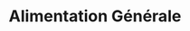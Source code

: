 ---
title: "Alimentation Générale"
url: /nice/alimentation-generale-avenue-de-la-bornala/
shop: commodité
---
